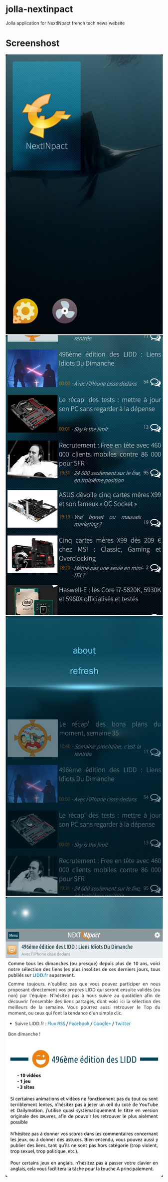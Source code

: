 jolla-nextinpact
================

Jolla application for NextINpact french tech news website


# Screenshost

![CoverPage](https://raw.githubusercontent.com/gbour/jolla-nextinpact/1.0/doc/screenshots/04.coverpage.png)
![ArticlesList](https://raw.githubusercontent.com/gbour/jolla-nextinpact/1.0/doc/screenshots/01.articles-list.png)
![PulleyMenu](https://raw.githubusercontent.com/gbour/jolla-nextinpact/1.0/doc/screenshots/03.pulldown-menu.png)
![ArticleView](https://raw.githubusercontent.com/gbour/jolla-nextinpact/1.0/doc/screenshots/02.article-view.png)
